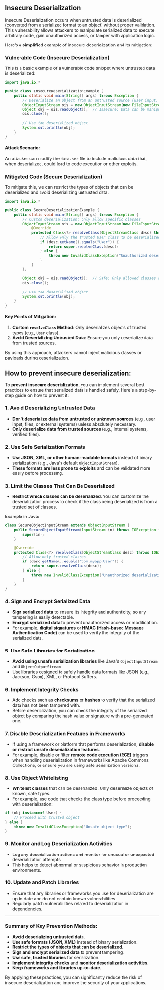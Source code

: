 ## Insecure Deserialization
Insecure Deserialization occurs when untrusted data is deserialized (converted from a serialized format to an object) without proper validation. This vulnerability allows attackers to manipulate serialized data to execute arbitrary code, gain unauthorized access, or tamper with application logic.


Here’s a **simplified** example of insecure deserialization and its mitigation:

### **Vulnerable Code (Insecure Deserialization)**

This is a basic example of a vulnerable code snippet where untrusted data is deserialized:

```java
import java.io.*;

public class InsecureDeserializationExample {
    public static void main(String[] args) throws Exception {
        // Deserialize an object from an untrusted source (user input, file, etc.)
        ObjectInputStream ois = new ObjectInputStream(new FileInputStream("data.ser"));
        Object obj = ois.readObject();  // Insecure: Data can be manipulated by attackers
        ois.close();
        
        // Use the deserialized object
        System.out.println(obj);
    }
}
```

#### **Attack Scenario:**
An attacker can modify the `data.ser` file to include malicious data that, when deserialized, could lead to code execution or other exploits.

### **Mitigated Code (Secure Deserialization)**

To mitigate this, we can restrict the types of objects that can be deserialized and avoid deserializing untrusted data.

```java
import java.io.*;

public class SecureDeserializationExample {
    public static void main(String[] args) throws Exception {
        // Custom deserialization: only allow specific classes
        ObjectInputStream ois = new ObjectInputStream(new FileInputStream("data.ser")) {
            @Override
            protected Class<?> resolveClass(ObjectStreamClass desc) throws IOException, ClassNotFoundException {
                // Allow only the trusted User class to be deserialized
                if (desc.getName().equals("User")) {
                    return super.resolveClass(desc);
                } else {
                    throw new InvalidClassException("Unauthorized deserialization attempt");
                }
            }
        };
        
        Object obj = ois.readObject();  // Safe: Only allowed classes are deserialized
        ois.close();
        
        // Use the deserialized object
        System.out.println(obj);
    }
}
```

#### **Key Points of Mitigation:**
1. **Custom `resolveClass` Method**: Only deserializes objects of trusted types (e.g., `User` class).
2. **Avoid Deserializing Untrusted Data**: Ensure you only deserialize data from trusted sources.

By using this approach, attackers cannot inject malicious classes or payloads during deserialization.


How to prevent insecure deserialization:
---
To **prevent insecure deserialization**, you can implement several best practices to ensure that serialized data is handled safely. Here's a step-by-step guide on how to prevent it:

### 1. **Avoid Deserializing Untrusted Data**
   - **Don't deserialize data from untrusted or unknown sources** (e.g., user input, files, or external systems) unless absolutely necessary.
   - **Only deserialize data from trusted sources** (e.g., internal systems, verified files).

### 2. **Use Safe Serialization Formats**
   - **Use JSON, XML, or other human-readable formats** instead of binary serialization (e.g., Java's default `ObjectInputStream`).
   - **These formats are less prone to exploits** and can be validated more easily before processing.

### 3. **Limit the Classes That Can Be Deserialized**
   - **Restrict which classes can be deserialized**. You can customize the deserialization process to check if the class being deserialized is from a trusted set of classes.
   
   Example in Java:
   ```java
   class SecureObjectInputStream extends ObjectInputStream {
       public SecureObjectInputStream(InputStream in) throws IOException {
           super(in);
       }

       @Override
       protected Class<?> resolveClass(ObjectStreamClass desc) throws IOException, ClassNotFoundException {
           // Allow only trusted classes
           if (desc.getName().equals("com.myapp.User")) {
               return super.resolveClass(desc);
           } else {
               throw new InvalidClassException("Unauthorized deserialization attempt");
           }
       }
   }
   ```

### 4. **Sign and Encrypt Serialized Data**
   - **Sign serialized data** to ensure its integrity and authenticity, so any tampering is easily detectable.
   - **Encrypt serialized data** to prevent unauthorized access or modification.
   - For example, **digital signatures** or **HMAC (Hash-based Message Authentication Code)** can be used to verify the integrity of the serialized data.

### 5. **Use Safe Libraries for Serialization**
   - **Avoid using unsafe serialization libraries** like Java's `ObjectInputStream` and `ObjectOutputStream`.
   - Use libraries designed to safely handle data formats like JSON (e.g., Jackson, Gson), XML, or Protocol Buffers.

### 6. **Implement Integrity Checks**
   - Add checks such as **checksums** or **hashes** to verify that the serialized data has not been tampered with.
   - Before deserialization, you can check the integrity of the serialized object by comparing the hash value or signature with a pre-generated one.

### 7. **Disable Deserialization Features in Frameworks**
   - If using a framework or platform that performs deserialization, **disable or restrict unsafe deserialization features**.
   - For example, disable or filter **remote code execution (RCE)** triggers when handling deserialization in frameworks like Apache Commons Collections, or ensure you are using safe serialization versions.

### 8. **Use Object Whitelisting**
   - **Whitelist classes** that can be deserialized. Only deserialize objects of known, safe types.
   - For example, use code that checks the class type before proceeding with deserialization:
   ```java
   if (obj instanceof User) {
       // Proceed with trusted object
   } else {
       throw new InvalidClassException("Unsafe object type");
   }
   ```

### 9. **Monitor and Log Deserialization Activities**
   - Log any deserialization actions and monitor for unusual or unexpected deserialization attempts.
   - This helps to detect abnormal or suspicious behavior in production environments.

### 10. **Update and Patch Libraries**
   - Ensure that any libraries or frameworks you use for deserialization are up to date and do not contain known vulnerabilities.
   - Regularly patch vulnerabilities related to deserialization in dependencies.

---

### **Summary of Key Prevention Methods**:
- **Avoid deserializing untrusted data**.
- **Use safe formats (JSON, XML)** instead of binary serialization.
- **Restrict the types of objects that can be deserialized**.
- **Sign and encrypt serialized data** to prevent tampering.
- **Use safe, trusted libraries** for serialization.
- **Implement integrity checks** and **monitor deserialization activities**.
- **Keep frameworks and libraries up-to-date**.

By applying these practices, you can significantly reduce the risk of insecure deserialization and improve the security of your applications.


